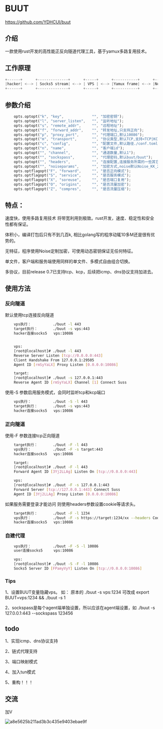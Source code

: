 # BUUT 

https://github.com/YDHCUI/buut

## 介绍 
一款使用rust开发的高性能正反向隧道代理工具，基于yamux多路复用技术。


## 工作原理
```rust
+------+      +--------------+      +-----+      +-----------+      +------------+      +----------+      +------+
|hacker| <--> | Socks5 stream| <--> | VPS | <--> |Yamux frame| <--> |Noise stream| <--> |TCP stream| <--> |TARGET|
+------+      +--------------+      +-----+      +-----------+      +------------+      +----------+      +------+
```

## 参数介绍 
```rust
    opts.optopt("k", "key",             "", "加密密钥");
    opts.optopt("l", "server_listen",   "", "监听地址");
    opts.optopt("s", "remote_addr",     "", "远程地址");
    opts.optopt("f", "forward_addr",    "", "转发地址,只支持正向");
    opts.optopt("p", "proxy_port",      "", "代理端口,默认10086");
    opts.optopt("m", "transport",       "", "协议类型,默认TCP,支持<TCP|KCP>");
    opts.optopt("c", "config",          "", "配置文件,默认路径./conf.toml");
    opts.optopt("n", "name",            "", "客户端id");
    opts.optopt("", "channel",          "", "通道数量,默认1");
    opts.optopt("", "sockspass",        "", "代理密码,默认buut/buut");
    opts.optopt("", "headers",          "", "连接配置,连接服务所需的一些其它配置如cookie之类的");
    opts.optopt("", "noiseparams",      "", "加密方式,noise默认Noise_KK_25519_ChaChaPoly_BLAKE2s");
    opts.optflagopt("F", "forward",     "", "是否正向模式");
    opts.optflagopt("S", "service",     "", "是否服务模式");
    opts.optflagopt("X", "soreuse",     "", "是否端口复用");
    opts.optflagopt("O", "origins",     "", "是否流量加密");
    opts.optflagopt("Z", "compres",     "", "是否流量压缩"); 
```

## 特点：

速度快，使用多路复用技术 将带宽利用到极致。rust开发，速度、稳定性和安全性都有保证。

体积小，编译打包后只有不到几百k, 相比golang写的程序动辄10多M还是很有优势的。

无特征，程序使用Noise定制加密，可使用动态密钥保证无任何特征。

单文件，客户端和服务端使用同样的单文件、多模式自由组合切换。

多协议，目前release 0.7已支持tcp、kcp，后续把icmp、dns协议支持加进去。



## 使用方法 

### 反向隧道

默认使用tcp连接反向隧道
```bash
    vps执行：          ./buut -l 443 
    target执行：       ./buut -s vps:443
    hacker连接socks5   vps:10086 


    vps:
    [root@localhost]# ./buut -l 443
    Reverse Server Listen [tcp://0.0.0.0:443]
    Client Handshake From 127.0.0.1:29505
    Agent ID [rmSyYaLX] Proxy Listen [0.0.0.0:10086]

    target:
    [root@localhost]# ./buut -s 127.0.0.1:443
    Reverse Agent ID [rmSyYaLX] Channel [1] Connect Suss

```

使用-S 参数启用服务模式，会同时监听tcp和kcp端口
```bash
    vps执行：          ./buut -S -l 443 
    target执行：       ./buut -s vps:443
    hacker连接socks5   vps:10086 
```


### 正向隧道

使用-F 参数连接tcp正向隧道
```bash
    target执行：       ./buut -F -l 443 
    vps执行：          ./buut -F -s target:443 
    hacker连接socks5   vps:10086 

    target:
    [root@localhost]# ./buut -F -l 443
    Forward Agent ID [3Yj2LLAg] Listen On [tcp://0.0.0.0:443]

    vps:
    [root@localhost]# ./buut -F -s 127.0.0.1:443
    Forward Server [tcp://127.0.0.1:443] Connect Suss
    Agent ID [3Yj2LLAg] Proxy Listen [0.0.0.0:10086]
```

如果服务需要登录才能访问 则使用headers参数设置cookie等请求头。
```bash
    target执行：       ./buut -F -l 1234
    vps执行：          ./buut -F -s https://target:1234/xx --headers Cookie:Session=xxxxxx;
    hacker连接socks5   vps:10086 
```

### 自建代理

```bash
    vps执行：          ./buut -F -S -l 10086
    user连接socks5     vps:10086 

    vps:
    [root@localhost]# ./buut -S -F -l 10086
    Socks5 Server ID [FPamyVyY] Listen On [tcp://0.0.0.0:10086]

```


### Tips

1、设置BUUT变量隐藏vps。 如： 原本的 ./buut -s vps:1234 可改成 export BUUT=vps:1234 && ./buut -s 1

2、sockspass是每个agent端单独设置，所以应该在agent端设置，如 ./buut -s 127.0.0.1:443 --sockspass 123456


## todo

1、实现icmp、dns协议支持  

2、链式代理支持

3、端口映射模式

4、加入tun模式 

5、重构！！！


## 交流 

加V 

![a8e5625b211ad3b3c435e9403ebae9f](https://github.com/YDHCUI/buut/assets/46884495/6c667bb1-7eae-464f-afbd-3f0d67cbcbcb)


